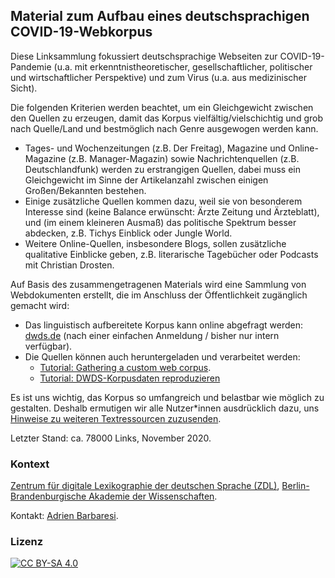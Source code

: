 Material zum Aufbau eines deutschsprachigen COVID-19-Webkorpus
--------------------------------------------------------------


Diese Linksammlung fokussiert deutschsprachige Webseiten zur COVID-19-Pandemie (u.a. mit erkenntnistheoretischer, gesellschaftlicher, politischer und wirtschaftlicher Perspektive) und zum Virus (u.a. aus medizinischer Sicht).


Die folgenden Kriterien werden beachtet, um ein Gleichgewicht zwischen den Quellen zu erzeugen, damit das Korpus vielfältig/vielschichtig und grob nach Quelle/Land und bestmöglich nach Genre ausgewogen werden kann.

- Tages- und Wochenzeitungen (z.B. Der Freitag), Magazine und Online-Magazine (z.B. Manager-Magazin) sowie Nachrichtenquellen (z.B. Deutschlandfunk) werden zu erstrangigen Quellen, dabei muss ein Gleichgewicht im Sinne der Artikelanzahl zwischen einigen Großen/Bekannten bestehen.
- Einige zusätzliche Quellen kommen dazu, weil sie von besonderem Interesse sind (keine Balance erwünscht: Ärzte Zeitung und Ärzteblatt), und (im einem kleineren Ausmaß) das politische Spektrum besser abdecken, z.B. Tichys Einblick oder Jungle World.
- Weitere Online-Quellen, insbesondere Blogs, sollen zusätzliche qualitative Einblicke geben, z.B. literarische Tagebücher oder Podcasts mit Christian Drosten.


Auf Basis des zusammengetragenen Materials wird eine Sammlung von Webdokumenten erstellt, die im Anschluss der Öffentlichkeit zugänglich gemacht wird:

- Das linguistisch aufbereitete Korpus kann online abgefragt werden: [dwds.de](https://www.dwds.de/d/k-web#corona) (nach einer einfachen Anmeldung / bisher nur intern verfügbar).
- Die Quellen können auch heruntergeladen und verarbeitet werden:
  - [Tutorial: Gathering a custom web corpus](https://trafilatura.readthedocs.io/en/latest/tutorial0.html).
  - [Tutorial: DWDS-Korpusdaten reproduzieren](https://trafilatura.readthedocs.io/en/latest/tutorial-dwds.html)

Es ist uns wichtig, das Korpus so umfangreich und belastbar wie möglich zu gestalten. Deshalb ermutigen wir alle Nutzer*innen ausdrücklich dazu, uns [Hinweise zu weiteren Textressourcen zuzusenden](contributing.md).

Letzter Stand: ca. 78000 Links, November 2020.


### Kontext

[Zentrum für digitale Lexikographie der deutschen Sprache (ZDL)](https://www.zdl.org/), [Berlin-Brandenburgische Akademie der Wissenschaften](https://www.bbaw.de/).

Kontakt: [Adrien Barbaresi](https://www.bbaw.de/die-akademie/mitarbeiterinnen-mitarbeiter/barbaresi-adrien).



### Lizenz

[![CC BY-SA 4.0](https://mirrors.creativecommons.org/presskit/buttons/88x31/svg/by-sa.svg)](https://creativecommons.org/licenses/by-sa/4.0/deed.d)

